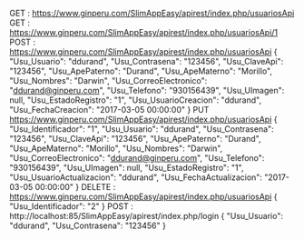 GET : https://www.ginperu.com/SlimAppEasy/apirest/index.php/usuariosApi
GET : https://www.ginperu.com/SlimAppEasy/apirest/index.php/usuariosApi/1
POST : https://www.ginperu.com/SlimAppEasy/apirest/index.php/usuariosApi
{
  "Usu_Usuario": "ddurand",
  "Usu_Contrasena": "123456",
  "Usu_ClaveApi": "123456",
  "Usu_ApePaterno": "Durand",
  "Usu_ApeMaterno": "Morillo",
  "Usu_Nombres": "Darwin",
  "Usu_CorreoElectronico": "ddurand@ginperu.com",
  "Usu_Telefono": "930156439",
  "Usu_UImagen": null,
  "Usu_EstadoRegistro": "1",
  "Usu_UsuarioCreacion": "ddurand",
  "Usu_FechaCreacion": "2017-03-05 00:00:00"
}
PUT https://www.ginperu.com/SlimAppEasy/apirest/index.php/usuariosApi
{
  "Usu_Identificador": "1",
  "Usu_Usuario": "ddurand",
  "Usu_Contrasena": "123456",
  "Usu_ClaveApi": "123456",
  "Usu_ApePaterno": "Durand",
  "Usu_ApeMaterno": "Morillo",
  "Usu_Nombres": "Darwin",
  "Usu_CorreoElectronico": "ddurand@ginperu.com",
  "Usu_Telefono": "930156439",
  "Usu_UImagen": null,
  "Usu_EstadoRegistro": "1",
  "Usu_UsuarioActualizacion": "ddurand",
  "Usu_FechaActualizacion": "2017-03-05 00:00:00"
}
DELETE : https://www.ginperu.com/SlimAppEasy/apirest/index.php/usuariosApi
{
  "Usu_Identificador": "2"
}
POST : http://localhost:85/SlimAppEasy/apirest/index.php/login
{
  "Usu_Usuario": "ddurand",
  "Usu_Contrasena": "123456"
}